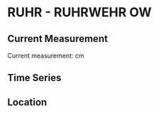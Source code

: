 # RUHR - RUHRWEHR OW

## Current Measurement

Current measurement: <Value topic="rivers/pegel-online/RUHR/RUHRWEHR OW/measurementValue"/> cm

## Time Series

<TimeSeries topic="rivers/pegel-online/RUHR/RUHRWEHR OW/measurementValue" period="week" />

## Location

<WorldMap>
  <Marker lat="51.44592254469835" lon="6.757436722992025" labelTopic="rivers/pegel-online/RUHR/RUHRWEHR OW" />
</WorldMap>

